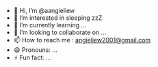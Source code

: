 - 👋 Hi, I’m @aangieliew
- 👀 I’m interested in sleeping zzZ
- 🌱 I’m currently learning ...
- 💞️ I’m looking to collaborate on ...
- 📫 How to reach me : angieliew2001@gmail.com
- 😄 Pronouns: ...
- ⚡ Fun fact: ...

<!---
aangieliew/aangieliew is a ✨ special ✨ repository because its `README.md` (this file) appears on your GitHub profile.
You can click the Preview link to take a look at your changes.
--->
